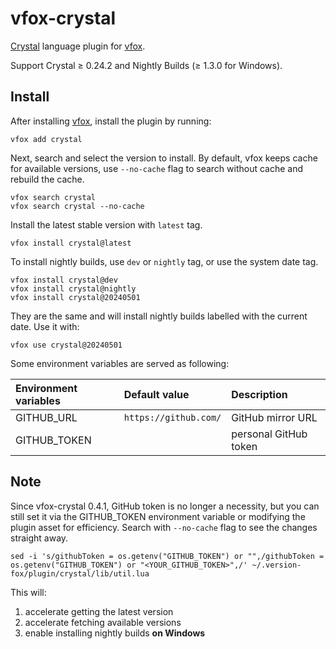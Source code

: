 # vfox-crystal

[Crystal](https://crystal-lang.org) language plugin for [vfox](https://vfox.lhan.me).

Support Crystal ≥ 0.24.2 and Nightly Builds (≥ 1.3.0 for Windows).

## Install

After installing [vfox](https://github.com/version-fox/vfox), install the plugin by running:

``` shell
vfox add crystal
```

Next, search and select the version to install. By default, vfox keeps cache for available versions, use `--no-cache` flag to search without cache and rebuild the cache.

``` shell
vfox search crystal
vfox search crystal --no-cache
```

Install the latest stable version with `latest` tag.

``` shell
vfox install crystal@latest
```

To install nightly builds, use `dev` or `nightly` tag, or use the system date tag.

``` shell
vfox install crystal@dev
vfox install crystal@nightly
vfox install crystal@20240501
```

They are the same and will install nightly builds labelled with the current date. Use it with:

``` shell
vfox use crystal@20240501
```

Some environment variables are served as following:

| Environment variables | Default value         | Description           |
| :-------------------- | :-------------------- | :-------------------- |
| GITHUB_URL            | `https://github.com/` | GitHub mirror URL     |
| GITHUB_TOKEN          |                       | personal GitHub token |

## Note

Since vfox-crystal 0.4.1, GitHub token is no longer a necessity, but you can still set it via the GITHUB_TOKEN environment variable or modifying the plugin asset for efficiency. Search with `--no-cache` flag to see the changes straight away.

``` shell
sed -i 's/githubToken = os.getenv("GITHUB_TOKEN") or "",/githubToken = os.getenv("GITHUB_TOKEN") or "<YOUR_GITHUB_TOKEN>",/' ~/.version-fox/plugin/crystal/lib/util.lua
```

This will:
1. accelerate getting the latest version
2. accelerate fetching available versions
3. enable installing nightly builds **on Windows**